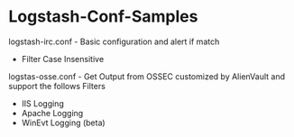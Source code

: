 # Logstash-Conf-Samples

logstash-irc.conf - Basic configuration and alert if match
- Filter Case Insensitive

logstas-osse.conf - Get Output from OSSEC customized by AlienVault and support the follows Filters
- IIS Logging
- Apache Logging
- WinEvt Logging (beta)
